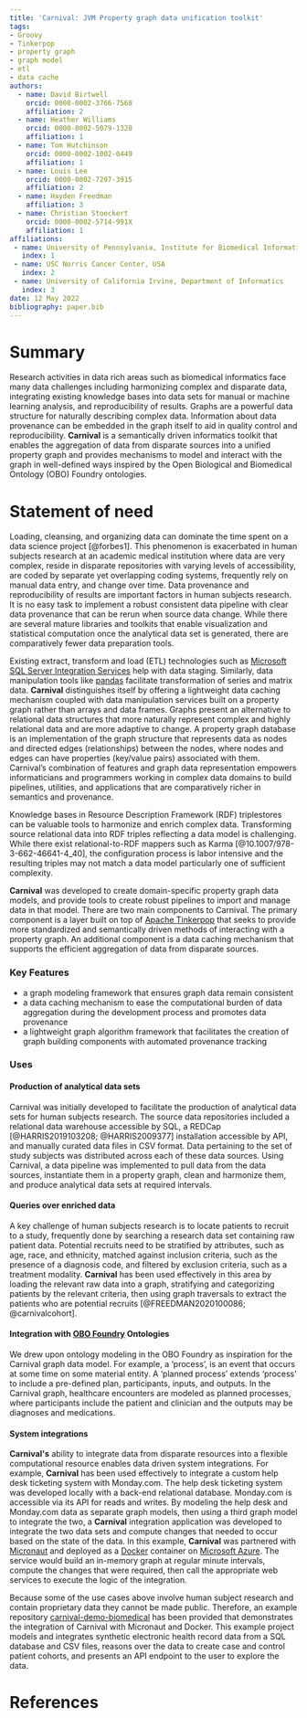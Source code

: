 ```yaml
---
title: 'Carnival: JVM Property graph data unification toolkit'
tags:
- Groovy
- Tinkerpop
- property graph
- graph model
- etl
- data cache
authors: 
  - name: David Birtwell
    orcid: 0000-0002-3766-7568
    affiliation: 2
  - name: Heather Williams
    orcid: 0000-0002-5079-1328
    affiliation: 1
  - name: Tom Hutchinson
    orcid: 0000-0002-1002-0449
    affiliation: 1
  - name: Louis Lee
    orcid: 0000-0002-7297-3915
    affiliation: 2
  - name: Hayden Freedman
    affiliation: 3
  - name: Christian Stoeckert
    orcid: 0000-0002-5714-991X
    affiliation: 1
affiliations:
 - name: University of Pennsylvania, Institute for Biomedical Informatics
   index: 1
 - name: USC Norris Cancer Center, USA
   index: 2
 - name: University of California Irvine, Department of Informatics
   index: 3
date: 12 May 2022
bibliography: paper.bib
---
```


# Summary
Research activities in data rich areas such as biomedical informatics face many data challenges including harmonizing complex and disparate data, integrating existing knowledge bases into data sets for manual or machine learning analysis, and reproducibility of results. Graphs are a powerful data structure for naturally describing complex data. Information about data provenance can be embedded in the graph itself to aid in quality control and reproducibility. **Carnival** is a semantically driven informatics toolkit that enables the aggregation of data from disparate sources into a unified property graph and provides mechanisms to model and interact with the graph in well-defined ways inspired by the Open Biological and Biomedical Ontology (OBO) Foundry ontologies.  

# Statement of need
Loading, cleansing, and organizing data can dominate the time spent on a data science project [@forbes1]. This phenomenon is exacerbated in human subjects research at an academic medical institution where data are very complex, reside in disparate repositories with varying levels of accessibility, are coded by separate yet overlapping coding systems, frequently rely on manual data entry, and change over time. Data provenance and reproducibility of results are important factors in human subjects research. It is no easy task to implement a robust consistent data pipeline with clear data provenance that can be rerun when source data change. While there are several mature libraries and toolkits that enable visualization and statistical computation once the analytical data set is generated, there are comparatively fewer data preparation tools.

Existing extract, transform and load (ETL) technologies such as [Microsoft SQL Server Integration Services](https://docs.microsoft.com/en-us/sql/integration-services/sql-server-integration-services) help with data staging. Similarly, data manipulation tools like [pandas](https://pandas.pydata.org) facilitate transformation of series and matrix data. **Carnival** distinguishes itself by offering a lightweight data caching mechanism coupled with data manipulation services built on a property graph rather than arrays and data frames. Graphs present an alternative to relational data structures that more naturally represent complex and highly relational data and are more adaptive to change. A property graph database is an implementation of the graph structure that represents data as nodes and directed edges (relationships) between the nodes, where nodes and edges can have properties (key/value pairs) associated with them. Carnival’s combination of features and graph data representation empowers informaticians and programmers working in complex data domains to build pipelines, utilities, and applications that are comparatively richer in semantics and provenance.

Knowledge bases in Resource Description Framework (RDF) triplestores can be valuable tools to harmonize and enrich complex data. Transforming source relational data into RDF triples reflecting a data model is challenging. While there exist relational-to-RDF mappers such as Karma [@10.1007/978-3-662-46641-4_40], the configuration process is labor intensive and the resulting triples may not match a data model particularly one of sufficient complexity.

**Carnival** was developed to create domain-specific property graph data models, and provide tools to create robust pipelines to import and manage data in that model. There are two main components to Carnival. The primary component is a layer built on top of [Apache Tinkerpop](https://tinkerpop.apache.org) that seeks to provide more standardized and semantically driven methods of interacting with a property graph. An additional component is a data caching mechanism that supports the efficient aggregation of data from disparate sources.



### Key Features
- a graph modeling framework that ensures graph data remain consistent
- a data caching mechanism to ease the computational burden of data aggregation during the development process and promotes data provenance
- a lightweight graph algorithm framework that facilitates the creation of graph building components with automated provenance tracking

### Uses

#### Production of analytical data sets
Carnival was initially developed to facilitate the production of analytical data sets for human subjects research. The source data repositories included a relational data warehouse accessible by SQL, a REDCap [@HARRIS2019103208; @HARRIS2009377] installation accessible by API, and manually curated data files in CSV format. Data pertaining to the set of study subjects was distributed across each of these data sources. Using Carnival, a data pipeline was implemented to pull data from the data sources, instantiate them in a property graph, clean and harmonize them, and produce analytical data sets at required intervals.

#### Queries over enriched data
A key challenge of human subjects research is to locate patients to recruit to a study, frequently done by searching a research data set containing raw patient data. Potential recruits need to be stratified by attributes, such as age, race, and ethnicity, matched against inclusion criteria, such as the presence of a diagnosis code, and filtered by exclusion criteria, such as a treatment modality. **Carnival** has been used effectively in this area by loading the relevant raw data into a graph, stratifying and categorizing patients by the relevant criteria, then using graph traversals to extract the patients who are potential recruits [@FREEDMAN2020100086; @carnivalcohort].

#### Integration with [OBO Foundry](https://obofoundry.org) Ontologies
We drew upon ontology modeling in the OBO Foundry as inspiration for the Carnival graph data model. For example, a ‘process’, is an event that occurs at some time on some material entity. A ‘planned process’ extends ‘process’ to include a pre-defined plan, participants, inputs, and outputs. In the Carnival graph, healthcare encounters are modeled as planned processes, where participants include the patient and clinician and the outputs may be diagnoses and medications.

#### System integrations
**Carnival's** ability to integrate data from disparate resources into a flexible computational resource enables data driven system integrations. For example, **Carnival** has been used effectively to integrate a custom help desk ticketing system with Monday.com. The help desk ticketing system was developed locally with a back-end relational database. Monday.com is accessible via its API for reads and writes. By modeling the help desk and Monday.com data as separate graph models, then using a third graph model to integrate the two, a **Carnival** integration application was developed to integrate the two data sets and compute changes that needed to occur based on the state of the data. In this example, **Carnival** was partnered with [Micronaut](https://micronaut.io) and deployed as a [Docker](https://www.docker.com) container on [Microsoft Azure](https://azure.microsoft.com/). The service would build an in-memory graph at regular minute intervals, compute the changes that were required, then call the appropriate web services to execute the logic of the integration.

Because some of the use cases above involve human subject research and contain proprietary data they cannot be made public. Therefore, an example repository [carnival-demo-biomedical](https://github.com/carnival-data/carnival-demo-biomedical) has been provided that demonstrates the integration of Carnival with Micronaut and Docker. This example project models and integrates synthetic electronic health record data from a SQL database and CSV files, reasons over the data to create case and control patient cohorts, and presents an API endpoint to the user to explore the data.

# References
